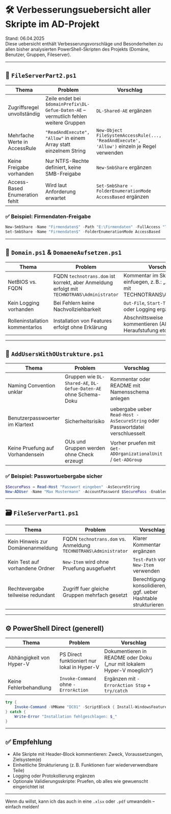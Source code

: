 # 🛠️ Verbesserungsuebersicht aller Skripte im AD-Projekt

Stand: 06.04.2025  
Diese uebersicht enthält Verbesserungsvorschläge und Besonderheiten zu allen bisher analysierten PowerShell-Skripten des Projekts (Domäne, Benutzer, Gruppen, Fileserver).

---

## 📁 `FileServerPart2.ps1`

| Thema | Problem | Vorschlag |
|-------|---------|-----------|
| Zugriffsregel unvollständig | Zeile endet bei `$domainPrefix\DL-Gefue-Daten-AE` – vermutlich fehlen weitere Gruppen | `DL-Shared-AE` ergänzen |
| Mehrfache Werte in AccessRule | `"ReadAndExecute", "Allow"` in einem Array statt einzelnem String | `New-Object FileSystemAccessRule(..., 'ReadAndExecute', 'Allow')` einzeln je Regel verwenden |
| Keine Freigabe vorhanden | Nur NTFS-Rechte definiert, keine SMB-Freigabe | `New-SmbShare` ergänzen |
| Access-Based Enumeration fehlt | Wird laut Anforderung erwartet | `Set-SmbShare -FolderEnumerationMode AccessBased` ergänzen |

### ✅ Beispiel: Firmendaten-Freigabe

```powershell
New-SmbShare -Name "Firmendaten$" -Path "E:\Firmendaten" -FullAccess "TECHNOTRANS\DL-Firmendaten-L"
Set-SmbShare -Name "Firmendaten$" -FolderEnumerationMode AccessBased
```

---

## 🧱 `Domain.ps1` & `DomaeneAufsetzen.ps1`

| Thema | Problem | Vorschlag |
|-------|---------|-----------|
| NetBIOS vs. FQDN | FQDN `technotrans.dom` ist korrekt, aber Anmeldung erfolgt mit `TECHNOTRANS\Administrator` | Kommentar im Skript einfuegen, z. B.: „Anmeldung mit TECHNOTRANS\Administrator“ |
| Kein Logging vorhanden | Bei Fehlern keine Nachvollziehbarkeit | `Out-File`, `Start-Transcript` oder Logging ergänzen |
| Rolleninstallation kommentarlos | Installation von Features erfolgt ohne Erklärung | Abschnittsweise kommentieren (ADDS, DNS, Heraufstufung etc.) |

---

## 👥 `AddUsersWithOUstrukture.ps1`

| Thema | Problem | Vorschlag |
|-------|---------|-----------|
| Naming Convention unklar | Gruppen wie `DL-Shared-AE`, `DL-Gefue-Daten-AE` ohne Schema-Doku | Kommentar oder README mit Namensschema anlegen |
| Benutzerpasswoerter im Klartext | Sicherheitsrisiko | uebergabe ueber `Read-Host -AsSecureString` oder Passwortdatei verschluesselt |
| Keine Pruefung auf Vorhandensein | OUs und Gruppen werden ohne Check erzeugt | Vorher pruefen mit `Get-ADOrganizationalUnit` / `Get-ADGroup` |

### ✅ Beispiel: Passwortuebergabe sicher

```powershell
$SecurePass = Read-Host "Passwort eingeben" -AsSecureString
New-ADUser -Name "Max Mustermann" -AccountPassword $SecurePass -Enabled $true
```

---

## 🗃️ `FileServerPart1.ps1`

| Thema | Problem | Vorschlag |
|-------|---------|-----------|
| Kein Hinweis zur Domänenanmeldung | FQDN `technotrans.dom` vs. Anmeldung `TECHNOTRANS\Administrator` | Klarer Kommentar ergänzen |
| Kein Test auf vorhandene Ordner | `New-Item` wird ohne Pruefung ausgefuehrt | `Test-Path` vor `New-Item` verwenden |
| Rechtevergabe teilweise redundant | Zugriff fuer gleiche Gruppen mehrfach gesetzt | Berechtigungen konsolidieren, ggf. ueber Hashtable strukturieren |

---

## ⚙️ PowerShell Direct (generell)

| Thema | Problem | Vorschlag |
|-------|---------|-----------|
| Abhängigkeit von Hyper-V | PS Direct funktioniert nur lokal in Hyper-V | Dokumentieren in README oder Doku („nur mit lokalem Hyper-V moeglich“) |
| Keine Fehlerbehandlung | `Invoke-Command` ohne `-ErrorAction` | Ergänzen mit `-ErrorAction Stop` + `try/catch` |

```powershell
try {
    Invoke-Command -VMName "DC01" -ScriptBlock { Install-WindowsFeature AD-Domain-Services } -ErrorAction Stop
} catch {
    Write-Error "Installation fehlgeschlagen: $_"
}
```

---

## ✅ Empfehlung

- Alle Skripte mit Header-Block kommentieren: Zweck, Voraussetzungen, Zielsystem(e)
- Einheitliche Strukturierung (z. B. Funktionen fuer wiederverwendbare Teile)
- Logging oder Protokollierung ergänzen
- Optionale Validierungsskripte: Pruefen, ob alles wie gewuenscht eingerichtet ist

---

Wenn du willst, kann ich das auch in eine `.xlsx` oder `.pdf` umwandeln – einfach melden!